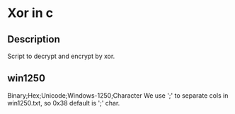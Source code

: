 # Xor in c
## Description
Script to decrypt and encrypt by xor.

## win1250
Binary;Hex;Unicode;Windows-1250;Character
We use ';' to separate cols in win1250.txt, so 0x38 default is ';' char.